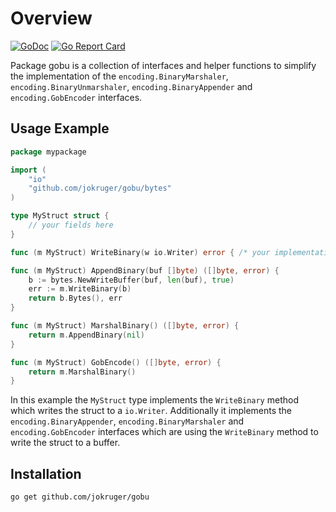 # Overview

[![GoDoc](https://godoc.org/github.com/jokruger/gobu?status.svg)](https://godoc.org/github.com/jokruger/gobu) 
[![Go Report Card](https://goreportcard.com/badge/github.com/jokruger/gobu)](https://goreportcard.com/report/github.com/jokruger/gobu)

Package gobu is a collection of interfaces and helper functions to simplify the implementation of the `encoding.BinaryMarshaler`, `encoding.BinaryUnmarshaler`, `encoding.BinaryAppender` and `encoding.GobEncoder` interfaces.

## Usage Example

```go
package mypackage

import (
	"io"
	"github.com/jokruger/gobu/bytes"
)

type MyStruct struct {
    // your fields here
}

func (m MyStruct) WriteBinary(w io.Writer) error { /* your implementation here */ }

func (m MyStruct) AppendBinary(buf []byte) ([]byte, error) {
	b := bytes.NewWriteBuffer(buf, len(buf), true)
	err := m.WriteBinary(b)
	return b.Bytes(), err
}

func (m MyStruct) MarshalBinary() ([]byte, error) {
	return m.AppendBinary(nil)
}

func (m MyStruct) GobEncode() ([]byte, error) {
	return m.MarshalBinary()
}
```

In this example the `MyStruct` type implements the `WriteBinary` method which writes the struct to a `io.Writer`. Additionally it implements the `encoding.BinaryAppender`, `encoding.BinaryMarshaler` and `encoding.GobEncoder` interfaces which are using the `WriteBinary` method to write the struct to a buffer.

## Installation

```bash
go get github.com/jokruger/gobu
```
